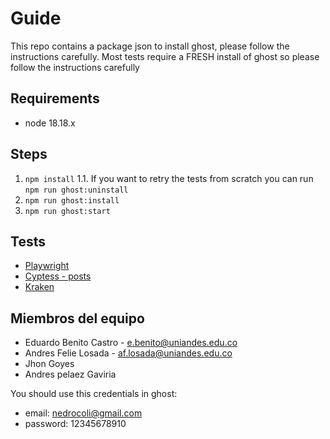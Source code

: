 # Guide

This repo contains a package json to install ghost, please follow the instructions carefully. Most tests require a FRESH install of ghost so please follow the instructions carefully

## Requirements

- node 18.18.x

## Steps 

1. `npm install`
  1.1. If you want to retry the tests from scratch you can run `npm run ghost:uninstall` 
2. `npm run ghost:install`
3. `npm run ghost:start`

## Tests

- [Playwright](./pruebas-e2e/playwright/README.md)
- [Cyptess - posts](./pruebas-e2e/cypress/readme.md)
- [Kraken](./kraken/README.md)

## Miembros del equipo
- Eduardo Benito Castro - e.benito@uniandes.edu.co
- Andres Felie Losada - af.losada@uniandes.edu.co
- Jhon Goyes
- Andres pelaez Gaviria

You should use this credentials in ghost:
- email: nedrocoli@gmail.com
- password: 12345678910
